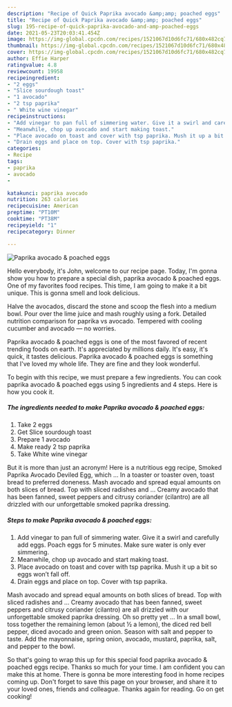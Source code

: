 ```yaml
---
description: "Recipe of Quick Paprika avocado &amp;amp; poached eggs"
title: "Recipe of Quick Paprika avocado &amp;amp; poached eggs"
slug: 195-recipe-of-quick-paprika-avocado-and-amp-poached-eggs
date: 2021-05-23T20:03:41.454Z
image: https://img-global.cpcdn.com/recipes/1521067d10d6fc71/680x482cq70/paprika-avocado-poached-eggs-recipe-main-photo.jpg
thumbnail: https://img-global.cpcdn.com/recipes/1521067d10d6fc71/680x482cq70/paprika-avocado-poached-eggs-recipe-main-photo.jpg
cover: https://img-global.cpcdn.com/recipes/1521067d10d6fc71/680x482cq70/paprika-avocado-poached-eggs-recipe-main-photo.jpg
author: Effie Harper
ratingvalue: 4.8
reviewcount: 19958
recipeingredient:
- "2 eggs"
- "Slice sourdough toast"
- "1 avocado"
- "2 tsp paprika"
- " White wine vinegar"
recipeinstructions:
- "Add vinegar to pan full of simmering water. Give it a swirl and carefully add eggs. Poach eggs for 5 minutes. Make sure water is only ever simmering."
- "Meanwhile, chop up avocado and start making toast."
- "Place avocado on toast and cover with tsp paprika. Mush it up a bit so eggs won’t fall off."
- "Drain eggs and place on top. Cover with tsp paprika."
categories:
- Recipe
tags:
- paprika
- avocado
- 

katakunci: paprika avocado  
nutrition: 263 calories
recipecuisine: American
preptime: "PT10M"
cooktime: "PT38M"
recipeyield: "1"
recipecategory: Dinner

---
```



![Paprika avocado &amp; poached eggs](https://img-global.cpcdn.com/recipes/1521067d10d6fc71/680x482cq70/paprika-avocado-poached-eggs-recipe-main-photo.jpg)

Hello everybody, it's John, welcome to our recipe page. Today, I'm gonna show you how to prepare a special dish, paprika avocado &amp; poached eggs. One of my favorites food recipes. This time, I am going to make it a bit unique. This is gonna smell and look delicious.

Halve the avocados, discard the stone and scoop the flesh into a medium bowl. Pour over the lime juice and mash roughly using a fork. Detailed nutrition comparison for paprika vs avocado. Tempered with cooling cucumber and avocado — no worries.

Paprika avocado &amp; poached eggs is one of the most favored of recent trending foods on earth. It's appreciated by millions daily. It's easy, it's quick, it tastes delicious. Paprika avocado &amp; poached eggs is something that I've loved my whole life. They are fine and they look wonderful.


To begin with this recipe, we must prepare a few ingredients. You can cook paprika avocado &amp; poached eggs using 5 ingredients and 4 steps. Here is how you cook it.

<!--inarticleads1-->

##### The ingredients needed to make Paprika avocado &amp; poached eggs:

1. Take 2 eggs
1. Get Slice sourdough toast
1. Prepare 1 avocado
1. Make ready 2 tsp paprika
1. Take  White wine vinegar


But it is more than just an acronym! Here is a nutritious egg recipe, Smoked Paprika Avocado Deviled Egg, which … In a toaster or toaster oven, toast bread to preferred doneness. Mash avocado and spread equal amounts on both slices of bread. Top with sliced radishes and … Creamy avocado that has been fanned, sweet peppers and citrusy coriander (cilantro) are all drizzled with our unforgettable smoked paprika dressing. 

<!--inarticleads2-->

##### Steps to make Paprika avocado &amp; poached eggs:

1. Add vinegar to pan full of simmering water. Give it a swirl and carefully add eggs. Poach eggs for 5 minutes. Make sure water is only ever simmering.
1. Meanwhile, chop up avocado and start making toast.
1. Place avocado on toast and cover with tsp paprika. Mush it up a bit so eggs won’t fall off.
1. Drain eggs and place on top. Cover with tsp paprika.


Mash avocado and spread equal amounts on both slices of bread. Top with sliced radishes and … Creamy avocado that has been fanned, sweet peppers and citrusy coriander (cilantro) are all drizzled with our unforgettable smoked paprika dressing. Oh so pretty yet … In a small bowl, toss together the remaining lemon (about ½ a lemon), the diced red bell pepper, diced avocado and green onion. Season with salt and pepper to taste. Add the mayonnaise, spring onion, avocado, mustard, paprika, salt, and pepper to the bowl. 

So that's going to wrap this up for this special food paprika avocado &amp; poached eggs recipe. Thanks so much for your time. I am confident you can make this at home. There is gonna be more interesting food in home recipes coming up. Don't forget to save this page on your browser, and share it to your loved ones, friends and colleague. Thanks again for reading. Go on get cooking!
